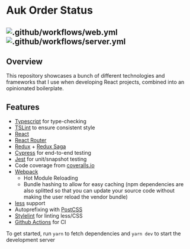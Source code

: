 # Auk Order Status #
![.github/workflows/web.yml](https://github.com/aukeco/auk-order-status/workflows/.github/workflows/web.yml/badge.svg)
![.github/workflows/server.yml](https://github.com/aukeco/auk-order-status/workflows/.github/workflows/server.yml/badge.svg)
----

## Overview ##
This repository showcases a bunch of different technologies and frameworks that I use when developing React projects, combined into an opinionated boilerplate.

## Features ##
- [Typescript](http://www.typescriptlang.org/) for type-checking
- [TSLint](https://palantir.github.io/tslint/) to ensure consistent style
- [React](https://reactjs.org/)
- [React Router](https://reacttraining.com/react-router/)
- [Redux](https://redux.js.org/) + [Redux Saga](https://redux-saga.js.org/)
- [Cypress](https://www.cypress.io/) for end-to-end testing
- [Jest](https://facebook.github.io/jest/) for unit/snapshot testing
- Code coverage from [coveralls.io](https://coveralls.io/)
- [Webpack](https://webpack.js.org/)
  - Hot Module Reloading
  - Bundle hashing to allow for easy caching (npm dependencies are also splitted so that you can update your source code without making the user reload the vendor bundle)
- [less](http://lesscss.org/) support
- Autoprefixing with [PostCSS](http://postcss.org/)
- [Stylelint](https://stylelint.io/) for linting less/CSS
- [Github Actions](https://github.com/aukeco/auk-order-status/actions) for CI

To get started, run `yarn` to fetch dependencies and `yarn dev` to start the development server
